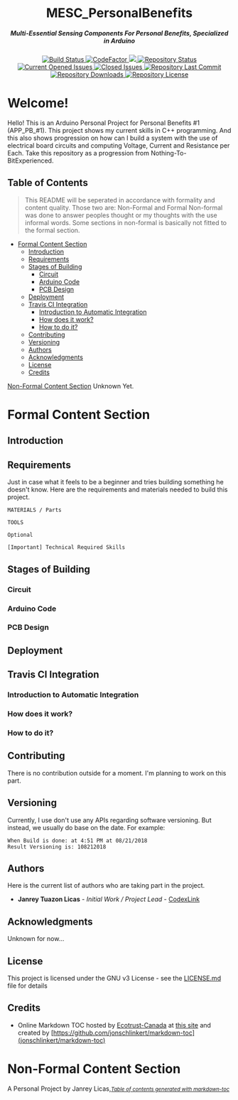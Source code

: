 <h1 align="center">MESC_PersonalBenefits</h1>
<h5 align="center">Multi-Essential Sensing Components For Personal Benefits, Specialized in Arduino</h5>
<p align="center">
  <a href="https://travis-ci.com/CodexLink/PowerEST_CEMnCFA">
    <img src="https://badgen.net/travis/CodexLink/PowerEST_CEMnCFA" alt="Build Status">
  </a>
<a href="https://www.codefactor.io/repository/github/codexlink/powerest_cemncfa">
  <img src="https://www.codefactor.io/repository/github/codexlink/powerest_cemncfa/badge" alt="CodeFactor" />
</a>
<a href="https://www.codacy.com/app/CodexLink/PowerEST_CEMnCFA?utm_source=github.com&amp;utm_medium=referral&amp;utm_content=CodexLink/PowerEST_CEMnCFA&amp;utm_campaign=Badge_Grade">
  <img src="https://api.codacy.com/project/badge/Grade/d8efe2b67dac445d918e277601e801b8"/>
</a>
  <a href="https://github.com/CodexLink/PowerEST_CEMnCFA">
    <img src="https://badgen.net/github/status/CodexLink/PowerEST_CEMnCFA" alt="Repository Status">
  </a>
  <a href="https://github.com/CodexLink/PowerEST_CEMnCFA">
    <img src="https://badgen.net/github/open-issues/CodexLink/PowerEST_CEMnCFA" alt="Current Opened Issues">
  </a>
  <a href="https://github.com/CodexLink/PowerEST_CEMnCFA">
    <img src="https://badgen.net/github/closed-issues/CodexLink/PowerEST_CEMnCFA" alt="Closed Issues">
  </a>
  <a href="https://github.com/CodexLink/PowerEST_CEMnCFA">
    <img src="https://badgen.net/github/last-commit/CodexLink/PowerEST_CEMnCFA" alt="Repository Last Commit">
  </a>
  <a href="https://github.com/CodexLink/PowerEST_CEMnCFA">
    <img src="https://badgen.net/github/assets-dl/CodexLink/PowerEST_CEMnCFA" alt="Repository Downloads">
  </a>
  <a href="https://github.com/CodexLink/PowerEST_CEMnCFA">
    <img src="https://badgen.net/github/license/CodexLink/PowerEST_CEMnCFA" alt="Repository License">
  </a>
</p>

# Welcome!
Hello! This is an Arduino Personal Project for Personal Benefits #1 (APP_PB_#1). This project shows my current skills in C++ programming. And this also shows progression on how can I build a system with the use of electrical board circuits and computing Voltage, Current and Resistance per Each. Take this repository as a progression from Nothing-To-BitExperienced. 

## Table of Contents

> This README will be seperated in accordance with formality and content quality. Those two are: Non-Formal and Formal
Non-formal was done to answer peoples thought or my thoughts with the use informal words. Some sections in non-formal is basically not fitted to the formal section.

- [Formal Content Section](#formal-content-section)
  * [Introduction](#introduction)
  * [Requirements](#requirements)
  * [Stages of Building](#stages-of-building)
    + [Circuit](#circuit)
    + [Arduino Code](#arduino-code)
    + [PCB Design](#pcb-design)
  * [Deployment](#deployment)
  * [Travis CI Integration](#travis-ci-integration)
    + [Introduction to Automatic Integration](#introduction-to-automatic-integration)
    + [How does it work?](#how-does-it-work-)
    + [How to do it?](#how-to-do-it-)
  * [Contributing](#contributing)
  * [Versioning](#versioning)
  * [Authors](#authors)
  * [Acknowledgments](#acknowledgments)
  * [License](#license)
  * [Credits](#credits)

[Non-Formal Content Section](#nonformal-content)
 Unknown Yet.

# Formal Content Section
## Introduction

## Requirements
Just in case what it feels to be a beginner and tries building something he doesn't know. Here are the requirements and materials needed to build this project.
```
MATERIALS / Parts

TOOLS

Optional 

[Important] Technical Required Skills

```

## Stages of Building
### Circuit
### Arduino Code
### PCB Design

## Deployment

## Travis CI Integration
### Introduction to Automatic Integration
### How does it work?
### How to do it?


## Contributing

There is no contribution outside for a moment. I'm planning to work on this part.

## Versioning

Currently, I use don't use any APIs regarding software versioning. But instead, we usually do base on the date. For example:
```
When Build is done: at 4:51 PM at 08/21/2018
Result Versioning is: 108212018
```

## Authors

Here is the current list of authors who are taking part in the project.

* **Janrey Tuazon Licas** - *Initial Work / Project Lead* - [CodexLink](https://github.com/CodexLink)

## Acknowledgments
Unknown for now...

## License

This project is licensed under the GNU v3 License - see the [LICENSE.md](https://github.com/CodexLink/Project_5MES_C/blob/master/README.md) file for details



## Credits
- Online Markdown TOC hosted by [Ecotrust-Canada](https://github.com/Ecotrust-Canada/markdown-toc) at [this site](https://ecotrust-canada.github.io/markdown-toc/) and created by [https://github.com/jonschlinkert/markdown-toc](jonschlinkert/markdown-toc)

# Non-Formal Content Section



A Personal Project by Janrey Licas,<small><i><a href='http://ecotrust-canada.github.io/markdown-toc/'>Table of contents generated with markdown-toc</a></i></small>
